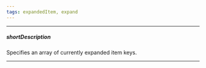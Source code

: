 ```yaml
---
tags: expandedItem, expand
---
```

---
##### shortDescription
Specifies an array of currently expanded item keys.

---
